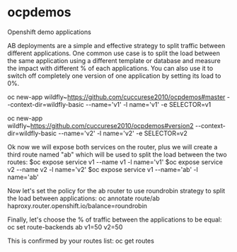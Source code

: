# ocpdemos
Openshift demo applications

AB deployments are a simple and effective strategy to split traffic between different applications. One common use case is to split the load between the same application using a different template or database and measure the impact with different % of each applications. You can also use it to switch off completely one version of one application by setting its load to 0%.

oc new-app wildfly~https://github.com/cuccurese2010/ocpdemos#master --context-dir=wildfly-basic --name='v1' -l name='v1' -e SELECTOR=v1

oc new-app wildfly~https://github.com/cuccurese2010/ocpdemos#version2 --context-dir=wildfly-basic --name='v2' -l name='v2' -e SELECTOR=v2

Ok now we will expose both services on the router, plus we will create a third route named "ab" which will be used to split the load between the two routes:
$oc expose service v1 --name v1 -l name='v1'
$oc expose service v2 --name v2 -l name='v2'
$oc expose service v1 --name='ab' -l name='ab'

Now let's set the policy for the ab router to use roundrobin strategy to split the load between applications:
oc annotate route/ab haproxy.router.openshift.io/balance=roundrobin

Finally, let's choose the % of traffic between the applications to be equal:
oc set route-backends ab v1=50 v2=50

This is confirmed by your routes list:
oc get routes


